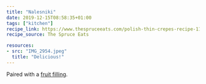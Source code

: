 ```yaml
---
title: "Nalesniki"
date: 2019-12-15T08:58:35+01:00
tags: ["kitchen"]
recipe_link: https://www.thespruceeats.com/polish-thin-crepes-recipe-1137096
recipe_source: The Spruce Eats

resources:
- src: "IMG_2954.jpeg"
  title: "Delicious!"
---
```


Paired with a [fruit filling](https://www.thespruceeats.com/polish-fruit-filling-recipe-1137091).
